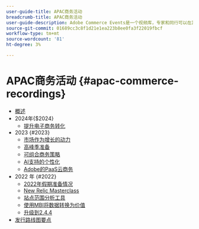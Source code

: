 ```yaml
---
user-guide-title: APAC商务活动
breadcrumb-title: APAC商务活动
user-guide-description: Adobe Commerce Events是一个视频库，专家和同行可以在其中分享他们关于如何使用Adobe Commerce的想法和想法。
source-git-commit: 01689cc3c8f1d21e1ea223b8ee0fa3f22019fbcf
workflow-type: tm+mt
source-wordcount: '81'
ht-degree: 3%

---
```



# APAC商务活动 {#apac-commerce-recordings}

+ [概述](overview.md)
+ 2024年{$2024}
   + [提升电子商务转化](2024/ecommerce-conversions.md)
+ 2023 {#2023}
   + [市场作为增长的动力](2023/marketplaces.md)
   + [高峰季准备](2023/peak-season-prep.md)
   + [可组合商务策略](2023/composable-commerce.md)
   + [AI支持的个性化](2023/ai-personalisation.md)
   + [Adobe的PaaS云商务](2023/adobes-paas-cloud-commerce.md)
+ 2022 年 {#2022}
   + [2022年假期准备情况](2022/holiday.md)
   + [New Relic Masterclass](2022/new-relic.md)
   + [站点范围分析工具](2022/analysis-tool.md)
   + [使用MBI将数据转换为价值](2022/mbi.md)
   + [升级到2.4.4](2022/upgrade.md)
+ [发行路线图要点](release-highlights.md)

<!--+ Commerce Events {#commerce-events}
  + [Overview](commerce-events/overview.md)
  + 2022 {#2022}
    + [Top Tips and Tricks for Adobe Campaign Standard](customer-journeys/2022/tips-and-tricks.md)
    + [Develop and customize data models in Adobe [!DNL Campaign Classic]](customer-journeys/2022/data-models.md)

+ Data and insights {#commerce-release-updates}
  + [Overview](commerce-release-updates/overview.md)
  + 2022 {#2022}
    + [Innovations and trends](data-and-insights/2022/innovations.md)
    + [Sensei and Analysis Workspace](data-and-insights/2022/sensei.md)
    + [Personalize and automate with Adobe Target](data-and-insights/2022/personalize.md)
    + [Analytics and Target applications for Mobile and Apps](data-and-insights/2022/mobile-and-apps.md)
    + [Cross Device Analytics and Customer Journey Analytics](data-and-insights/2022/cross-device-analytics.md) -->